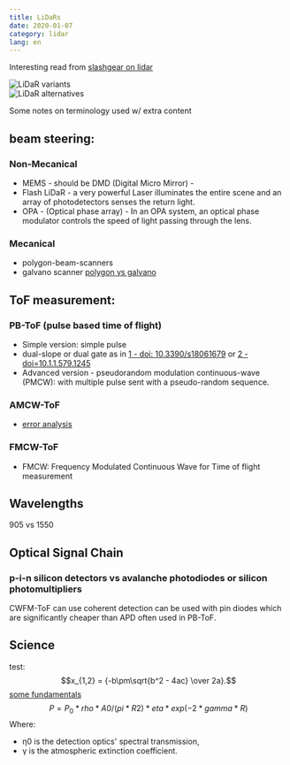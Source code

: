 ```yaml
---
title: LiDaRs
date: 2020-01-07
category: lidar
lang: en
---
```


Interesting read from [slashgear on lidar](https://www.slashgear.com/djis-livox-says-it-cracked-the-lidar-problem-holding-back-autonomous-cars-06605502/)

![LiDaR variants](/embedded-analog-intelligence/static/img/_posts/lidar_alternatives.jpg)    
![LiDaR alternatives](/embedded-analog-intelligence/static/img/_posts/lidar_overview.jpg)    

Some notes on terminology used w/ extra content

## beam steering:
### Non-Mecanical
* MEMS - should be DMD (Digital Micro Mirror) - 
* Flash LiDaR - a very powerful Laser illuminates the entire scene and an array of photodetectors senses the return light.
* OPA - (Optical phase array) -  In an OPA system, an optical phase modulator controls the speed
of light passing through the lens.

### Mecanical
* polygon-beam-scanners
* galvano scanner
[polygon vs galvano](https://www.nidec-copal-electronics.com/us/featuring/lidar-polygon/vs_galvo/)

## ToF measurement:
### PB-ToF (pulse based time of flight) 
* Simple version: simple pulse
* dual-slope or dual gate as in [1 - doi: 10.3390/s18061679](https://www.ncbi.nlm.nih.gov/pmc/articles/PMC6022202/) or [2 - doi=10.1.1.579.1245](http://citeseerx.ist.psu.edu/viewdoc/download?doi=10.1.1.579.1245&rep=rep1&type=pdf)
* Advanced version - pseudorandom modulation continuous-wave (PMCW): with multiple pulse sent with a pseudo-random sequence.

### AMCW-ToF
* [error analysis](https://www.ncbi.nlm.nih.gov/pmc/articles/PMC6022202/)    

### FMCW-ToF
* FMCW: Frequency Modulated Continuous Wave for Time of flight measurement

## Wavelengths
905 vs 1550

## Optical Signal Chain

### p-i-n silicon detectors vs avalanche photodiodes or silicon photomultipliers
CWFM-ToF can use coherent detection can be used with pin diodes which are significantly cheaper than APD often used in PB-ToF.

## Science
test:
$$x_{1,2} = {-b\pm\sqrt{b^2 - 4ac} \over 2a}.$$
[some fundamentals](https://www.laserfocusworld.com/lasers-sources/article/16548115/lidar-a-photonics-guide-to-the-autonomous-vehicle-market)
$$ P=P_0 * rho * A0/(pi*R2) *eta * exp(-2*gamma*R) $$
Where: 
* η0 is the detection optics' spectral transmission, 
* γ is the atmospheric extinction coefficient.

